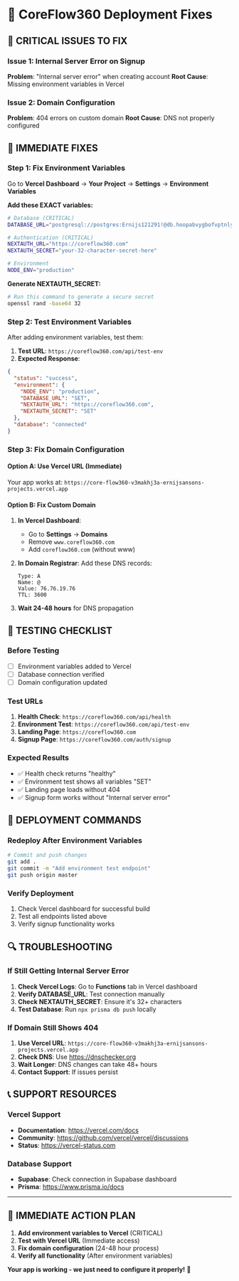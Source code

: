 # 🚨 CoreFlow360 Deployment Fixes

## 🚨 **CRITICAL ISSUES TO FIX**

### **Issue 1: Internal Server Error on Signup**
**Problem**: "Internal server error" when creating account
**Root Cause**: Missing environment variables in Vercel

### **Issue 2: Domain Configuration**
**Problem**: 404 errors on custom domain
**Root Cause**: DNS not properly configured

## 🔧 **IMMEDIATE FIXES**

### **Step 1: Fix Environment Variables**

Go to **Vercel Dashboard** → **Your Project** → **Settings** → **Environment Variables**

**Add these EXACT variables:**

```bash
# Database (CRITICAL)
DATABASE_URL="postgresql://postgres:Ernijs121291!@db.hoopabvygbofvptnlyzj.supabase.co:5432/postgres"

# Authentication (CRITICAL)
NEXTAUTH_URL="https://coreflow360.com"
NEXTAUTH_SECRET="your-32-character-secret-here"

# Environment
NODE_ENV="production"
```

**Generate NEXTAUTH_SECRET:**
```bash
# Run this command to generate a secure secret
openssl rand -base64 32
```

### **Step 2: Test Environment Variables**

After adding environment variables, test them:

1. **Test URL**: `https://coreflow360.com/api/test-env`
2. **Expected Response**:
```json
{
  "status": "success",
  "environment": {
    "NODE_ENV": "production",
    "DATABASE_URL": "SET",
    "NEXTAUTH_URL": "https://coreflow360.com",
    "NEXTAUTH_SECRET": "SET"
  },
  "database": "connected"
}
```

### **Step 3: Fix Domain Configuration**

#### **Option A: Use Vercel URL (Immediate)**
Your app works at: `https://core-flow360-v3makhj3a-ernijsansons-projects.vercel.app`

#### **Option B: Fix Custom Domain**

1. **In Vercel Dashboard**:
   - Go to **Settings** → **Domains**
   - Remove `www.coreflow360.com`
   - Add `coreflow360.com` (without www)

2. **In Domain Registrar**:
   Add these DNS records:
   ```
   Type: A
   Name: @
   Value: 76.76.19.76
   TTL: 3600
   ```

3. **Wait 24-48 hours** for DNS propagation

## 🧪 **TESTING CHECKLIST**

### **Before Testing**
- [ ] Environment variables added to Vercel
- [ ] Database connection verified
- [ ] Domain configuration updated

### **Test URLs**
1. **Health Check**: `https://coreflow360.com/api/health`
2. **Environment Test**: `https://coreflow360.com/api/test-env`
3. **Landing Page**: `https://coreflow360.com`
4. **Signup Page**: `https://coreflow360.com/auth/signup`

### **Expected Results**
- ✅ Health check returns "healthy"
- ✅ Environment test shows all variables "SET"
- ✅ Landing page loads without 404
- ✅ Signup form works without "Internal server error"

## 🚀 **DEPLOYMENT COMMANDS**

### **Redeploy After Environment Variables**
```bash
# Commit and push changes
git add .
git commit -m "Add environment test endpoint"
git push origin master
```

### **Verify Deployment**
1. Check Vercel dashboard for successful build
2. Test all endpoints listed above
3. Verify signup functionality works

## 🔍 **TROUBLESHOOTING**

### **If Still Getting Internal Server Error**
1. **Check Vercel Logs**: Go to **Functions** tab in Vercel dashboard
2. **Verify DATABASE_URL**: Test connection manually
3. **Check NEXTAUTH_SECRET**: Ensure it's 32+ characters
4. **Test Database**: Run `npx prisma db push` locally

### **If Domain Still Shows 404**
1. **Use Vercel URL**: `https://core-flow360-v3makhj3a-ernijsansons-projects.vercel.app`
2. **Check DNS**: Use https://dnschecker.org
3. **Wait Longer**: DNS changes can take 48+ hours
4. **Contact Support**: If issues persist

## 📞 **SUPPORT RESOURCES**

### **Vercel Support**
- **Documentation**: https://vercel.com/docs
- **Community**: https://github.com/vercel/vercel/discussions
- **Status**: https://vercel-status.com

### **Database Support**
- **Supabase**: Check connection in Supabase dashboard
- **Prisma**: https://www.prisma.io/docs

---

## 🎯 **IMMEDIATE ACTION PLAN**

1. **Add environment variables to Vercel** (CRITICAL)
2. **Test with Vercel URL** (Immediate access)
3. **Fix domain configuration** (24-48 hour process)
4. **Verify all functionality** (After environment variables)

**Your app is working - we just need to configure it properly!** 🚀
